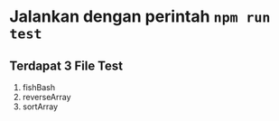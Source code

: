 # Jalankan dengan perintah `npm run test`

## Terdapat 3 File Test

1. fishBash
2. reverseArray
3. sortArray
